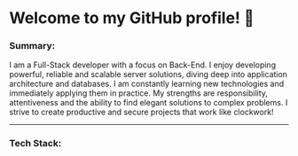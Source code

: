 # Welcome to my GitHub profile! 👋

### Summary:

I am a Full-Stack developer with a focus on Back-End. I enjoy developing powerful, reliable and scalable server solutions, diving deep into application architecture and databases. I am constantly learning new technologies and immediately applying them in practice. My strengths are responsibility, attentiveness and the ability to find elegant solutions to complex problems. I strive to create productive and secure projects that work like clockwork!

___

### Tech Stack: